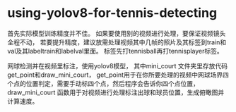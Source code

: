 # using-yolov8-for-tennis-detecting
首先实际模型训练精度并不佳。
如果要使用别的视频进行处理，要保证视频镜头全程不动，
若要提升精度，建议放需处理视频其中几帧的照片及其标签到train和val及其labeltrain和labelval里面。
标签先打tennisball再打tennisplayer标签。


网球检测并在视频里标注，使用yolov8模型，
其中mini_court 文件夹里存放代码get_point和draw_mini_court，
get_point用于在你所要处理的视频中网球场界四个点的位置判定，需要手动标四个点，然后程序会告诉你四个点位置，
draw_mini_court 函数用于对视频进行处理标注出球和球员位置，生成俯瞰图并计算速度。
